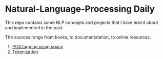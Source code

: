 # Natural-Language-Processing Daily

This repo contains some NLP concepts and projects that I have learnt about and implemented in the past.

The sources range from books, to documentatation, to online resources.

1. [POS tagging using spacy](https://github.com/KevinLolochum/Natural-Language-Processing/blob/main/POS_tagging_using_spacy.ipynb)
2. [Tokenization](https://github.com/KevinLolochum/Natural-Language-Processing-Daily/blob/main/Sentence_tokenization_in_spacy_and_NLTK.ipynb)
